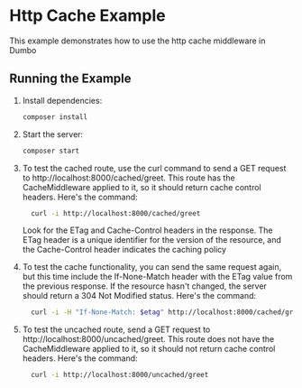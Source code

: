 # Http Cache Example

This example demonstrates how to use the http cache middleware in Dumbo

## Running the Example

1. Install dependencies:

   ```bash
   composer install
   ```

2. Start the server:

   ```bash
   composer start
   ```

3. To test the cached route, use the curl command to send a GET request to http://localhost:8000/cached/greet. This
   route has the CacheMiddleware applied to it, so it should return cache control headers. Here's the command:

   ```bash
     curl -i http://localhost:8000/cached/greet
   ```

   Look for the ETag and Cache-Control headers in the response. The ETag header is a unique identifier for the version
   of
   the resource, and the Cache-Control header indicates the caching policy


4. To test the cache functionality, you can send the same request again, but this time include the If-None-Match header
   with the ETag value from the previous response. If the resource hasn't changed, the server should return a 304 Not
   Modified status. Here's the command:

   ```bash
     curl -i -H "If-None-Match: $etag" http://localhost:8000/cached/greet
   ```
5. To test the uncached route, send a GET request to http://localhost:8000/uncached/greet. This route does not have the
   CacheMiddleware applied to it, so it should not return cache control headers. Here's the command:

   ```bash
     curl -i http://localhost:8000/uncached/greet
   ```


